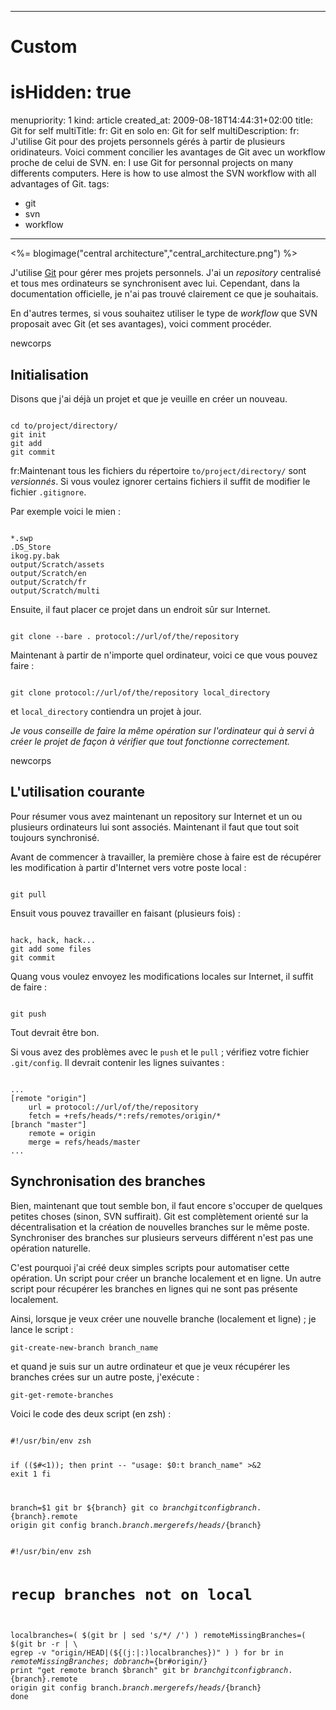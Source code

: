 -----

# Custom 
# isHidden:       true
menupriority:   1
kind:           article
created_at:           2009-08-18T14:44:31+02:00
title: Git for self
multiTitle: 
    fr: Git en solo
    en: Git for self
multiDescription:
    fr: J'utilise Git pour des projets personnels gérés à partir de plusieurs oridinateurs. Voici comment concilier les avantages de Git avec un workflow proche de celui de SVN.
    en: I use Git for personnal projects on many differents computers. Here is how to use almost the SVN workflow with all advantages of Git.
tags:
  - git
  - svn
  - workflow

-----

<%= blogimage("central architecture","central_architecture.png") %>

J'utilise [Git](http://www.git-scm.org/) pour gérer mes projets personnels.
J'ai un *repository* centralisé et tous mes ordinateurs se synchronisent avec lui.
Cependant, dans la documentation officielle, je n'ai pas trouvé clairement ce que je souhaitais.



En d'autres termes, si vous souhaitez utiliser le type de *workflow* que SVN proposait avec Git (et ses avantages), voici comment procéder.

newcorps

## Initialisation

Disons que j'ai déjà un projet et que je veuille en créer un nouveau.


<div>
<code class="zsh">
cd to/project/directory/
git init
git add
git commit
</code>
</div>


fr:Maintenant tous les fichiers du répertoire <code>to/project/directory/</code> sont *versionnés*. Si vous voulez ignorer certains fichiers il suffit de modifier le fichier <code>.gitignore</code>.


Par exemple voici le mien : 
<div>
<code class="zsh">
*.swp
.DS_Store
ikog.py.bak
output/Scratch/assets
output/Scratch/en
output/Scratch/fr
output/Scratch/multi
</code>
</div>


Ensuite, il faut placer ce projet dans un endroit sûr sur Internet.

<div>
<code class="zsh">
git clone --bare . protocol://url/of/the/repository
</code>
</div>


Maintenant à partir de n'importe quel ordinateur, voici ce que vous pouvez faire : 

<div>
<code class="zsh">
git clone protocol://url/of/the/repository local_directory
</code>
</div>


et <code>local_directory</code> contiendra un projet à jour.

<div class="encadre"><em>

Je vous conseille de faire la même opération sur l'ordinateur qui à servi à créer le projet de façon à vérifier que tout fonctionne correctement.
</em>
</div>

newcorps

## L'utilisation courante


Pour résumer vous avez maintenant un repository sur Internet et un ou plusieurs ordinateurs lui sont associés. Maintenant il faut que tout soit toujours synchronisé.



Avant de commencer à travailler, la première chose à faire est de récupérer les modification à partir d'Internet vers votre poste local : 

<div>
<code class="zsh">
git pull
</code>
</div>


Ensuit vous pouvez travailler en faisant (plusieurs fois) : 

<div>
<code class="zsh">
hack, hack, hack...
git add some files
git commit
</code>
</div>



Quang vous voulez envoyez les modifications locales sur Internet, il suffit de faire :


<div>
<code class="zsh">
git push
</code>
</div>


Tout devrait être bon.



Si vous avez des problèmes avec le <code>push</code> et le <code>pull</code> ; vérifiez votre fichier <code>.git/config</code>. Il devrait contenir les lignes suivantes :


<div>
<code class="zsh">
...
[remote "origin"]
	url = protocol://url/of/the/repository
	fetch = +refs/heads/*:refs/remotes/origin/*
[branch "master"]
	remote = origin
	merge = refs/heads/master
...
</code>
</div>

## Synchronisation des branches



Bien, maintenant que tout semble bon, il faut encore s'occuper de quelques petites choses (sinon, SVN suffirait).
Git est complètement orienté sur la décentralisation et la création de nouvelles branches sur le même poste. Synchroniser des branches sur plusieurs serveurs différent n'est pas une opération naturelle.



C'est pourquoi j'ai créé deux simples scripts pour automatiser cette opération. Un script pour créer un branche localement et en ligne. Un autre script pour récupérer les branches en lignes qui ne sont pas présente localement.


Ainsi, lorsque je veux créer une nouvelle branche (localement et ligne) ; je lance le script :


<div><code class="zsh">git-create-new-branch branch_name</code></div>



et quand je suis sur un autre ordinateur et que je veux récupérer les branches crées sur un autre poste, j'exécute :


<div><code class="zsh">git-get-remote-branches</code></div>


Voici le code des deux script (en zsh) : 

<div>
<code class="zsh" file="git-create-new-branch">
#!/usr/bin/env zsh

if (($#<1)); then
    print -- "usage: $0:t branch_name" >&2
    exit 1
fi

branch=$1
git br ${branch}
git co ${branch}
git config branch.${branch}.remote origin
git config branch.${branch}.merge refs/heads/${branch}
</code>
</div>

<div>
<code class="zsh" file="git-get-remote-branches">
#!/usr/bin/env zsh

# recup branches not on local
localbranches=( $(git br | sed 's/\*/ /') )
remoteMissingBranches=( $(git br -r | \
    egrep -v "origin/HEAD|(${(j:|:)localbranches})" ) )
for br in $remoteMissingBranches; do
  branch=${br#origin/}
  print "get remote branch $branch"
  git br ${branch}
  git config branch.${branch}.remote origin
  git config branch.${branch}.merge refs/heads/${branch}
done
</code>
</div>
